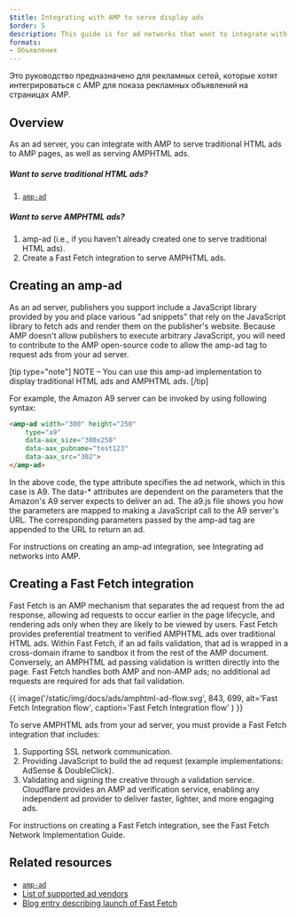 ```yaml
---
$title: Integrating with AMP to serve display ads
$order: 5
description: This guide is for ad networks that want to integrate with AMP to serve display ads to AMP pages.
formats:
- Объявления
---
```


Это руководство предназначено для рекламных сетей, которые хотят интегрироваться с AMP для показа рекламных объявлений на страницах AMP.

## Overview

As an ad server, you can integrate with AMP to serve traditional HTML ads to AMP pages, as well as serving AMPHTML ads.

##### Want to serve traditional HTML ads?

1. [`amp-ad`](../../../documentation/components/reference/amp-ad.md)

##### Want to serve AMPHTML ads?

1. amp-ad (i.e., if you haven't already created one to serve traditional HTML ads).
2. Create a Fast Fetch integration to serve AMPHTML ads.

## Creating an amp-ad

As an ad server, publishers you support include a JavaScript library provided by you and place various "ad snippets" that rely on the JavaScript library to fetch ads and render them on the publisher's website. Because AMP doesn't allow publishers to execute arbitrary JavaScript, you will need to contribute to the AMP open-source code to allow the amp-ad  tag to request ads from your ad server.

[tip type="note"]
NOTE – You can use this amp-ad implementation to display traditional HTML ads and AMPHTML ads.
[/tip]

For example, the Amazon A9 server can be invoked by using following syntax:

```html
<amp-ad width="300" height="250"
    type="a9"
    data-aax_size="300x250"
    data-aax_pubname="test123"
    data-aax_src="302">
</amp-ad>
```

In the above code, the type attribute specifies the ad network, which in this case is A9. The data-* attributes are dependent on the parameters that the Amazon's A9 server expects to deliver an ad. The a9.js file shows you how the parameters are mapped to making a JavaScript call to the A9 server's URL. The corresponding parameters passed by the amp-ad tag are appended to the URL to return an ad.

For instructions on creating an amp-ad integration, see Integrating ad networks into AMP.

## Creating a Fast Fetch integration

Fast Fetch is an AMP mechanism that separates the ad request from the ad response, allowing ad requests to occur earlier in the page lifecycle, and rendering ads only when they are likely to be viewed by users. Fast Fetch provides preferential treatment to verified AMPHTML ads over traditional HTML ads. Within Fast Fetch, if an ad fails validation, that ad is wrapped in a cross-domain iframe to sandbox it from the rest of the AMP document. Conversely, an AMPHTML ad passing validation is written directly into the page. Fast Fetch handles both AMP and non-AMP ads; no additional ad requests are required for ads that fail validation.

{{ image('/static/img/docs/ads/amphtml-ad-flow.svg', 843, 699, alt='Fast Fetch Integration flow', caption='Fast Fetch Integration flow' ) }}

To serve AMPHTML ads from your ad server, you must provide a Fast Fetch integration that includes:

1. Supporting SSL network communication.
2. Providing JavaScript to build the ad request (example implementations: AdSense & DoubleClick).
3. Validating and signing the creative through a validation service. Cloudflare provides an AMP ad verification service, enabling any independent ad provider to deliver faster, lighter, and more engaging ads.

For instructions on creating a Fast Fetch integration, see the Fast Fetch Network Implementation Guide.

## Related resources

- [`amp-ad`](../../../documentation/components/reference/amp-ad.md)
- [List of supported ad vendors](../../../documentation/guides-and-tutorials/develop/monetization/ads_vendors.md)
- [Blog entry describing launch of Fast Fetch](https://blog.amp.dev/2017/08/21/even-faster-loading-ads-in-amp/)
